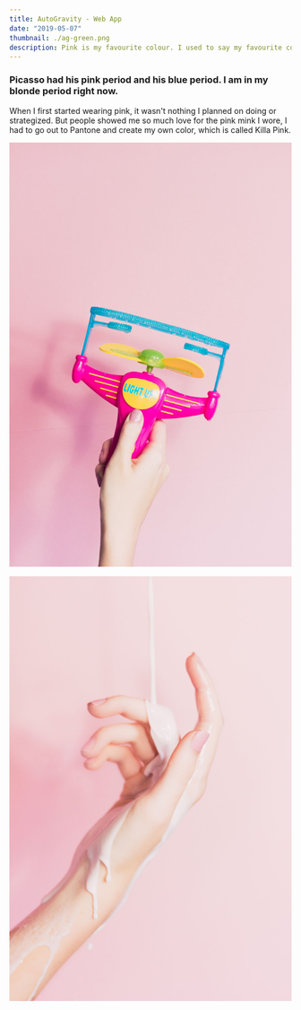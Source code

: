 ```yaml
---
title: AutoGravity - Web App 
date: "2019-05-07"
thumbnail: ./ag-green.png
description: Pink is my favourite colour. I used to say my favourite colour was black to be cool, but it is pink - all shades of pink. If I have an accessory, it is probably pink.
---
```


### Picasso had his pink period and his blue period. I am in my blonde period right now.

When I first started wearing pink, it wasn't nothing I planned on doing or strategized. But people showed me so much love for the pink mink I wore, I had to go out to Pantone and create my own color, which is called Killa Pink.


![Don't stop](./ian-dooley-298771-unsplash-1.jpg)


![Don't stop](./ian-dooley-298780-unsplash-1.jpg)
